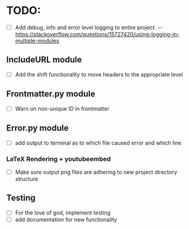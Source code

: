 # TODO:
- [ ] Add debug, info and error level logging to entire project. 
 -- https://stackoverflow.com/questions/15727420/using-logging-in-multiple-modules
## IncludeURL module
- [ ] Add the shift functionality to move headers to the appropriate level
## Frontmatter.py module
- [ ] Warn on non-unique ID in frontmatter

## Error.py module
- [ ] add output to terminal as to which file caused error and which line

### LaTeX Rendering + youtubeembed
- [ ] Make sure output png files are adhering to new project directory structure
## Testing
- [ ] For the love of god, implement testing
- [ ] add documentation for new functionality
